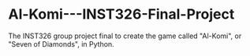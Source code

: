 # Al-Komi---INST326-Final-Project
The INST326 group project final to create the game called "Al-Komi", or "Seven of Diamonds", in Python. 

